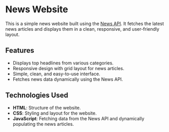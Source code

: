 # News Website

This is a simple news website built using the [News API](https://newsapi.org/). It fetches the latest news articles and displays them in a clean, responsive, and user-friendly layout.

## Features

- Displays top headlines from various categories.
- Responsive design with grid layout for news articles.
- Simple, clean, and easy-to-use interface.
- Fetches news data dynamically using the News API.

## Technologies Used

- **HTML**: Structure of the website.
- **CSS**: Styling and layout for the website.
- **JavaScript**: Fetching data from the News API and dynamically populating the news articles.
